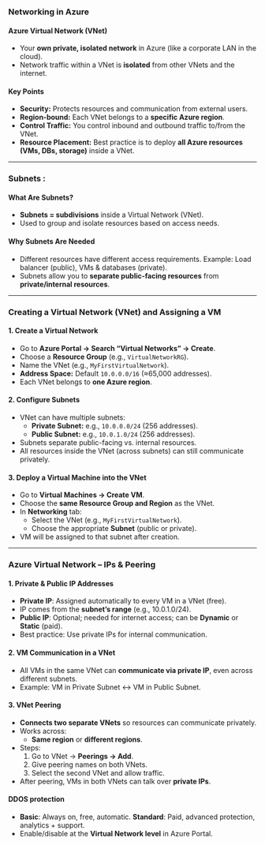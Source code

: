 ### Networking in Azure

#### Azure Virtual Network (VNet)
- Your **own private, isolated network** in Azure (like a corporate LAN in the cloud).
- Network traffic within a VNet is **isolated** from other VNets and the internet.

#### Key Points
- **Security:** Protects resources and communication from external users.
- **Region-bound:** Each VNet belongs to a **specific Azure region**.
- **Control Traffic:** You control inbound and outbound traffic to/from the VNet.
- **Resource Placement:** Best practice is to deploy **all Azure resources (VMs, DBs, storage)** inside a VNet.
---
### Subnets :
#### What Are Subnets?
  - **Subnets = subdivisions** inside a Virtual Network (VNet).
  - Used to group and isolate resources based on access needs.

#### Why Subnets Are Needed
- Different resources have different access requirements. Example: Load balancer (public), VMs & databases (private).
- Subnets allow you to **separate public-facing resources** from **private/internal resources**.
---
### Creating a Virtual Network (VNet) and Assigning a VM

#### 1. Create a Virtual Network
- Go to **Azure Portal → Search “Virtual Networks” → Create**.
- Choose a **Resource Group** (e.g., `VirtualNetworkRG`).
- Name the VNet (e.g., `MyFirstVirtualNetwork`).
- **Address Space:** Default `10.0.0.0/16` (≈65,000 addresses).
- Each VNet belongs to **one Azure region**.

#### 2. Configure Subnets
- VNet can have multiple subnets:
  - **Private Subnet:** e.g., `10.0.0.0/24` (256 addresses).
  - **Public Subnet:** e.g., `10.0.1.0/24` (256 addresses).
- Subnets separate public-facing vs. internal resources.
- All resources inside the VNet (across subnets) can still communicate privately.

#### 3. Deploy a Virtual Machine into the VNet
- Go to **Virtual Machines → Create VM**.
- Choose the **same Resource Group and Region** as the VNet.
- In **Networking** tab:
  - Select the VNet (e.g., `MyFirstVirtualNetwork`).
  - Choose the appropriate **Subnet** (public or private).
- VM will be assigned to that subnet after creation.
---

### Azure Virtual Network – IPs & Peering

#### 1. Private & Public IP Addresses
- **Private IP**: Assigned automatically to every VM in a VNet (free).
- IP comes from the **subnet’s range** (e.g., 10.0.1.0/24).
- **Public IP**: Optional; needed for internet access; can be **Dynamic** or **Static** (paid).
- Best practice: Use private IPs for internal communication.

#### 2. VM Communication in a VNet
- All VMs in the same VNet can **communicate via private IP**, even across different subnets.
- Example: VM in Private Subnet ↔ VM in Public Subnet.

#### 3. VNet Peering
- **Connects two separate VNets** so resources can communicate privately.
- Works across:
  - **Same region** or **different regions**.
- Steps:
  1. Go to VNet → **Peerings → Add**.
  2. Give peering names on both VNets.
  3. Select the second VNet and allow traffic.
- After peering, VMs in both VNets can talk over **private IPs**.

#### DDOS protection 
- **Basic**: Always on, free, automatic. **Standard**: Paid, advanced protection, analytics + support.
- Enable/disable at the **Virtual Network level** in Azure Portal.
